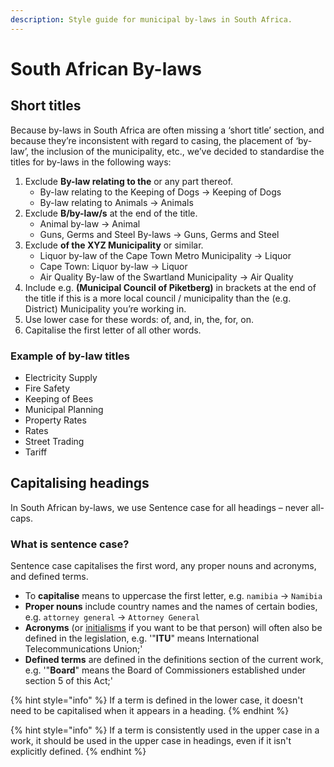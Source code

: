 ```yaml
---
description: Style guide for municipal by-laws in South Africa.
---
```


# South African By-laws

## Short titles

Because by-laws in South Africa are often missing a ‘short title’ section, and because they’re inconsistent with regard to casing, the placement of ‘by-law’, the inclusion of the municipality, etc., we’ve decided to standardise the titles for by-laws in the following ways:

1. Exclude **By-law relating to the** or any part thereof.
   * By-law relating to the Keeping of Dogs → Keeping of Dogs
   * By-law relating to Animals → Animals
2. Exclude **B/by-law/s** at the end of the title.
   * Animal by-law → Animal
   * Guns, Germs and Steel By-laws → Guns, Germs and Steel
3. Exclude **of the XYZ Municipality** or similar.
   * Liquor by-law of the Cape Town Metro Municipality → Liquor
   * Cape Town: Liquor by-law  → Liquor
   * Air Quality By-law of the Swartland Municipality → Air Quality
4. Include e.g. **\(Municipal Council of Piketberg\)** in brackets at the end of the title if this is a more local council / municipality than the \(e.g. District\) Municipality you’re working in.
5. Use lower case for these words: of, and, in, the, for, on.
6. Capitalise the first letter of all other words.

### **Example of by-law titles**

* Electricity Supply
* Fire Safety
* Keeping of Bees
* Municipal Planning
* Property Rates
* Rates
* Street Trading
* Tariff

## Capitalising headings

In South African by-laws, we use Sentence case for all headings – never all-caps.

### What is sentence case?

Sentence case capitalises the first word, any proper nouns and acronyms, and defined terms.

* To **capitalise** means to uppercase the first letter,  e.g. `namibia` → `Namibia`
* **Proper nouns** include country names and the names of certain bodies,  e.g. `attorney general` → `Attorney General` 
* **Acronyms** \(or [initialisms](http://www.todayifoundout.com/index.php/2012/05/the-difference-between-an-acronym-and-an-initialism/) if you want to be that person\) will often also be defined in the legislation,  e.g. '"**ITU**" means International Telecommunications Union;'
* **Defined terms** are defined in the definitions section of the current work,  e.g. '"**Board**" means the Board of Commissioners established under section 5 of this Act;'

{% hint style="info" %}
If a term is defined in the lower case, it doesn't need to be capitalised when it appears in a heading.
{% endhint %}

{% hint style="info" %}
If a term is consistently used in the upper case in a work, it should be used in the upper case in headings, even if it isn't explicitly defined.
{% endhint %}

